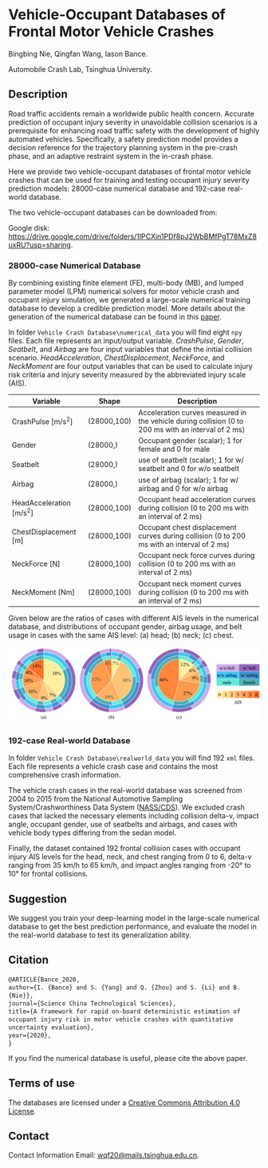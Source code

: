 # Vehicle-Occupant Databases of Frontal Motor Vehicle Crashes

Bingbing Nie, Qingfan Wang, Iason Bance.

Automobile Crash Lab, Tsinghua University.



## Description

Road traffic accidents remain a worldwide public health concern. Accurate prediction of occupant injury severity in unavoidable collision scenarios is a prerequisite for enhancing road traffic safety with the development of highly automated vehicles. Specifically, a safety prediction model provides a decision reference for the trajectory planning system in the pre-crash phase, and an  adaptive restraint system in the in-crash phase. 

Here we provide two vehicle-occupant databases of frontal motor vehicle crashes that can be used for training and testing occupant injury severity prediction models: 28000-case numerical database and 192-case real-world database.

The two vehicle-occupant databases can be downloaded from:

Google disk: https://drive.google.com/drive/folders/1IPCXin1PDf8pJ2WbBMfPgT78MxZ8uxRU?usp=sharing.



### 28000-case Numerical Database

By combining existing finite element (FE), multi-body (MB), and lumped parameter model (LPM) numerical solvers for motor vehicle crash and occupant injury simulation, we generated a large-scale numerical training database to develop a credible prediction model. More details about the generation of the numerical database can be found in this [paper](https://link.springer.com/article/10.1007/s11431-019-1565-9).

In folder `Vehicle Crash Database\numerical_data` you will find eight `npy` files.  Each file represents an input/output variable. *CrashPulse*, *Gender*, *Seatbelt*, and *Airbag* are four input variables that define the initial collision scenario. *HeadAcceleration*, *ChestDisplacement*, *NeckForce*, and *NeckMoment* are four output variables that can be used to calculate injury risk criteria and injury severity measured by the abbreviated injury scale (AIS).

| Variable                           | Shape       | Description                                                  |
| ---------------------------------- | ----------- | ------------------------------------------------------------ |
| CrashPulse [m/s<sup>2</sup>]       | (28000,100) | Acceleration curves measured in the vehicle during collision (0 to 200 ms with an interval of 2 ms) |
| Gender                             | (28000,)    | Occupant gender (scalar); 1 for female and 0 for male        |
| Seatbelt                           | (28000,)    | use of seatbelt (scalar); 1 for w/ seatbelt and 0 for w/o seatbelt |
| Airbag                             | (28000,)    | use of airbag (scalar); 1 for w/ airbag and 0 for w/o airbag |
| HeadAcceleration [m/s<sup>2</sup>] | (28000,100) | Occupant head acceleration curves during collision (0 to 200 ms with an interval of 2 ms) |
| ChestDisplacement [m]              | (28000,100) | Occupant chest displacement curves during collision (0 to 200 ms with an interval of 2 ms) |
| NeckForce [N]                      | (28000,100) | Occupant neck force curves during collision (0 to 200 ms with an interval of 2 ms) |
| NeckMoment [Nm]                    | (28000,100) | Occupant neck moment curves during collision (0 to 200 ms with an interval of 2 ms) |

Given below are the ratios of cases with different AIS levels in the numerical database, and distributions of occupant gender, airbag usage, and belt usage in cases with the same AIS level: (a) head; (b) neck; (c) chest.

![pie](https://github.com/wangqf1997/Vehicle-Crash-Database/blob/main/pie.png)



### 192-case Real-world Database

In folder `Vehicle Crash Database\realworld_data` you will find 192 `xml` files. Each file represents a vehicle crash case and contains the most comprehensive crash information.

The vehicle crash cases in the real-world database was screened  from 2004 to 2015 from the National Automotive Sampling System/Crashworthiness Data System ([NASS/CDS](https://crashviewer.nhtsa.dot.gov/LegacyCDS/Search)). We excluded crash cases that lacked the necessary elements including collision delta-v, impact angle, occupant gender, use of seatbelts and airbags, and cases with vehicle body types differing from the sedan model.

Finally, the dataset contained 192 frontal collision cases with occupant injury AIS levels for the head, neck, and chest ranging from 0 to 6, delta-v ranging from 35 km/h to 65 km/h, and impact angles ranging from -20° to 10° for frontal collisions.



## Suggestion

We suggest you train your deep-learning model in the large-scale numerical database to get the best prediction performance, and evaluate the model in the real-world database to test its generalization ability.



## Citation

```
@ARTICLE{Bance_2020, 
author={I. {Bance} and S. {Yang} and Q. {Zhou} and S. {Li} and B. {Nie}}, 
journal={Science China Technological Sciences}, 
title={A framework for rapid on-board deterministic estimation of occupant injury risk in motor vehicle crashes with quantitative uncertainty evaluation}, 
year={2020}, 
}
```

If you find the numerical database is useful, please cite the above paper.



## Terms of use

The databases are licensed under a [Creative Commons Attribution 4.0 License](https://creativecommons.org/licenses/by/4.0/legalcode).



## Contact

Contact Information Email: wqf20@mails.tsinghua.edu.cn.
